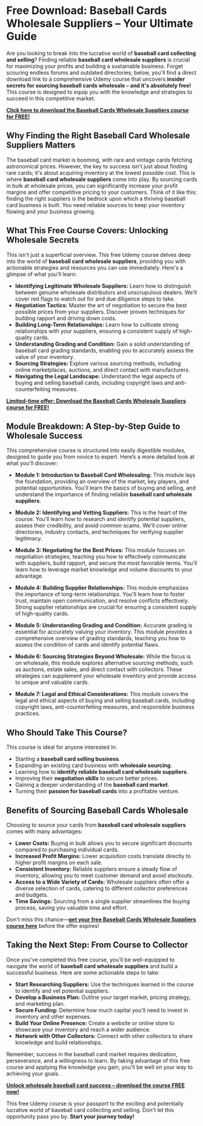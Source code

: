 # Free Download: Baseball Cards Wholesale Suppliers – Your Ultimate Guide

Are you looking to break into the lucrative world of **baseball card collecting and selling**? Finding reliable **baseball card wholesale suppliers** is crucial for maximizing your profits and building a sustainable business. Forget scouring endless forums and outdated directories; below, you'll find a direct download link to a comprehensive Udemy course that uncovers **insider secrets for sourcing baseball cards wholesale – and it's absolutely free!** This course is designed to equip you with the knowledge and strategies to succeed in this competitive market.

[**Click here to download the Baseball Cards Wholesale Suppliers course for FREE!**](https://udemywork.com/baseball-cards-wholesale-suppliers)

## Why Finding the Right Baseball Card Wholesale Suppliers Matters

The baseball card market is booming, with rare and vintage cards fetching astronomical prices. However, the key to success isn't just about finding rare cards; it's about acquiring inventory at the lowest possible cost. This is where **baseball card wholesale suppliers** come into play. By sourcing cards in bulk at wholesale prices, you can significantly increase your profit margins and offer competitive pricing to your customers. Think of it like this: finding the right suppliers is the bedrock upon which a thriving baseball card business is built. You need reliable sources to keep your inventory flowing and your business growing.

## What This Free Course Covers: Unlocking Wholesale Secrets

This isn't just a superficial overview. This free Udemy course delves deep into the world of **baseball card wholesale suppliers**, providing you with actionable strategies and resources you can use immediately. Here's a glimpse of what you'll learn:

*   **Identifying Legitimate Wholesale Suppliers:** Learn how to distinguish between genuine wholesale distributors and unscrupulous dealers. We'll cover red flags to watch out for and due diligence steps to take.
*   **Negotiation Tactics:** Master the art of negotiation to secure the best possible prices from your suppliers. Discover proven techniques for building rapport and driving down costs.
*   **Building Long-Term Relationships:** Learn how to cultivate strong relationships with your suppliers, ensuring a consistent supply of high-quality cards.
*   **Understanding Grading and Condition:** Gain a solid understanding of baseball card grading standards, enabling you to accurately assess the value of your inventory.
*   **Sourcing Strategies:** Explore various sourcing methods, including online marketplaces, auctions, and direct contact with manufacturers.
*   **Navigating the Legal Landscape:** Understand the legal aspects of buying and selling baseball cards, including copyright laws and anti-counterfeiting measures.

[**Limited-time offer: Download the Baseball Cards Wholesale Suppliers course for FREE!**](https://udemywork.com/baseball-cards-wholesale-suppliers)

## Module Breakdown: A Step-by-Step Guide to Wholesale Success

This comprehensive course is structured into easily digestible modules, designed to guide you from novice to expert. Here’s a more detailed look at what you'll discover:

*   **Module 1: Introduction to Baseball Card Wholesaling:** This module lays the foundation, providing an overview of the market, key players, and potential opportunities. You'll learn the basics of buying and selling, and understand the importance of finding reliable **baseball card wholesale suppliers**.

*   **Module 2: Identifying and Vetting Suppliers:** This is the heart of the course. You’ll learn how to research and identify potential suppliers, assess their credibility, and avoid common scams. We'll cover online directories, industry contacts, and techniques for verifying supplier legitimacy.

*   **Module 3: Negotiating for the Best Prices:** This module focuses on negotiation strategies, teaching you how to effectively communicate with suppliers, build rapport, and secure the most favorable terms. You'll learn how to leverage market knowledge and volume discounts to your advantage.

*   **Module 4: Building Supplier Relationships:** This module emphasizes the importance of long-term relationships. You'll learn how to foster trust, maintain open communication, and resolve conflicts effectively. Strong supplier relationships are crucial for ensuring a consistent supply of high-quality cards.

*   **Module 5: Understanding Grading and Condition:** Accurate grading is essential for accurately valuing your inventory. This module provides a comprehensive overview of grading standards, teaching you how to assess the condition of cards and identify potential flaws.

*   **Module 6: Sourcing Strategies Beyond Wholesale:** While the focus is on wholesale, this module explores alternative sourcing methods, such as auctions, estate sales, and direct contact with collectors. These strategies can supplement your wholesale inventory and provide access to unique and valuable cards.

*   **Module 7: Legal and Ethical Considerations:** This module covers the legal and ethical aspects of buying and selling baseball cards, including copyright laws, anti-counterfeiting measures, and responsible business practices.

## Who Should Take This Course?

This course is ideal for anyone interested in:

*   Starting a **baseball card selling business**.
*   Expanding an existing card business with **wholesale sourcing**.
*   Learning how to **identify reliable baseball card wholesale suppliers**.
*   Improving their **negotiation skills** to secure better prices.
*   Gaining a deeper understanding of the **baseball card market**.
*   Turning their **passion for baseball cards** into a profitable venture.

## Benefits of Sourcing Baseball Cards Wholesale

Choosing to source your cards from **baseball card wholesale suppliers** comes with many advantages:

*   **Lower Costs:** Buying in bulk allows you to secure significant discounts compared to purchasing individual cards.
*   **Increased Profit Margins:** Lower acquisition costs translate directly to higher profit margins on each sale.
*   **Consistent Inventory:** Reliable suppliers ensure a steady flow of inventory, allowing you to meet customer demand and avoid stockouts.
*   **Access to a Wide Variety of Cards:** Wholesale suppliers often offer a diverse selection of cards, catering to different collector preferences and budgets.
*   **Time Savings:** Sourcing from a single supplier streamlines the buying process, saving you valuable time and effort.

Don't miss this chance—**[get your free Baseball Cards Wholesale Suppliers course here](https://udemywork.com/baseball-cards-wholesale-suppliers)** before the offer expires!

## Taking the Next Step: From Course to Collector

Once you've completed this free course, you'll be well-equipped to navigate the world of **baseball card wholesale suppliers** and build a successful business. Here are some actionable steps to take:

*   **Start Researching Suppliers:** Use the techniques learned in the course to identify and vet potential suppliers.
*   **Develop a Business Plan:** Outline your target market, pricing strategy, and marketing plan.
*   **Secure Funding:** Determine how much capital you'll need to invest in inventory and other expenses.
*   **Build Your Online Presence:** Create a website or online store to showcase your inventory and reach a wider audience.
*   **Network with Other Collectors:** Connect with other collectors to share knowledge and build relationships.

Remember, success in the baseball card market requires dedication, perseverance, and a willingness to learn. By taking advantage of this free course and applying the knowledge you gain, you'll be well on your way to achieving your goals.

[**Unlock wholesale baseball card success – download the course FREE now!**](https://udemywork.com/baseball-cards-wholesale-suppliers)

This free Udemy course is your passport to the exciting and potentially lucrative world of baseball card collecting and selling. Don't let this opportunity pass you by. **Start your journey today!**
